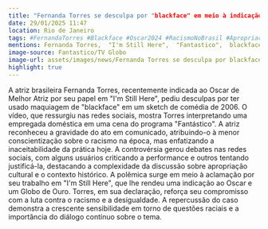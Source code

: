 ```yaml
---
title: "Fernanda Torres se desculpa por "blackface" em meio à indicação ao Oscar"
date: 29/01/2025 11:47
location: Rio de Janeiro
tags: #FernandaTorres #Blackface #Oscar2024 #RacismoNoBrasil #ApropriacaoCultural #IStillHere #Controvérsia #Fantástico #DebateRacial #CulturaBrasileira #abc360noticias
mentions: Fernanda Torres,  "I'm Still Here",  "Fantastico",  blackface,  Oscar,  Golden Globe,  Demi Moore, Karla Sofia Gascon, Mikey Madison, Cynthia Erivo, Fernanda Montenegro.
image-source: Fantastico/TV Globo
image-url: assets/images/news/Fernanda Torres se desculpa por blackface em meio à indicação ao Oscar.jpg
highlight: true
---
```


A atriz brasileira Fernanda Torres, recentemente indicada ao Oscar de Melhor Atriz por seu papel em "I'm Still Here", pediu desculpas por ter usado maquiagem de "blackface" em um sketch de comédia de 2006.  O vídeo, que ressurgiu nas redes sociais, mostra Torres interpretando uma empregada doméstica em uma cena do programa "Fantástico".  A atriz reconheceu a gravidade do ato em comunicado, atribuindo-o à menor conscientização sobre o racismo na época, mas enfatizando a inaceitabilidade da prática hoje.  A controvérsia gerou debates nas redes sociais, com alguns usuários criticando a performance e outros tentando justificá-la, destacando a complexidade da discussão sobre apropriação cultural e o contexto histórico. A polêmica surge em meio à aclamação por seu trabalho em "I'm Still Here", que lhe rendeu uma indicação ao Oscar e um Globo de Ouro.  Torres, em sua declaração, reforça seu compromisso com a luta contra o racismo e a desigualdade. A repercussão do caso demonstra a crescente sensibilidade em torno de questões raciais e a importância do diálogo contínuo sobre o tema.
